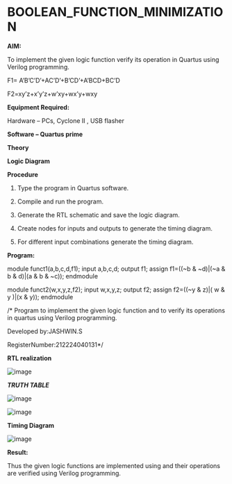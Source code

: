 # BOOLEAN_FUNCTION_MINIMIZATION

**AIM:**

To implement the given logic function verify its operation in Quartus using Verilog programming.

F1= A’B’C’D’+AC’D’+B’CD’+A’BCD+BC’D 

F2=xy’z+x’y’z+w’xy+wx’y+wxy

**Equipment Required:**

Hardware – PCs, Cyclone II , USB flasher

**Software – Quartus prime**

**Theory**

**Logic Diagram**

**Procedure**

1.	Type the program in Quartus software.

2.	Compile and run the program.

3.	Generate the RTL schematic and save the logic diagram.

4.	Create nodes for inputs and outputs to generate the timing diagram.

5.	For different input combinations generate the timing diagram.


**Program:**

module funct1(a,b,c,d,f1); 
input a,b,c,d; 
output f1; 
assign f1=((~b & ~d)|(~a & b & d)|(a & b & ~c)); 
endmodule

module funct2(w,x,y,z,f2); 
input w,x,y,z; 
output f2; 
assign f2=((~y & z)|( w & y )|(x & y)); 
endmodule

/* Program to implement the given logic function and to verify its operations in quartus using Verilog programming. 

Developed by:JASHWIN.S

RegisterNumber:212224040131*/


**RTL realization**



![image](https://github.com/user-attachments/assets/35834e1b-9047-46a4-8399-eca92b87f3f1)


***TRUTH TABLE***

![image](https://github.com/user-attachments/assets/73307072-61d0-44cf-8bd0-151f131bbbdf)


![image](https://github.com/user-attachments/assets/7f7e755d-c423-486c-a61a-ba13e1a02f72)


**Timing Diagram**


![image](https://github.com/user-attachments/assets/c780038f-1001-4221-a105-dd4cfaae51e0)


**Result:**

Thus the given logic functions are implemented using and their operations are verified using Verilog programming.


